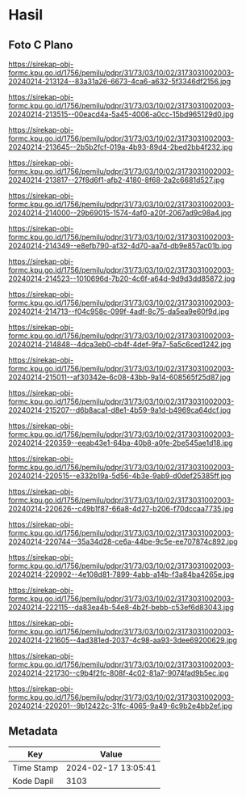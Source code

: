 # Hasil

## Foto C Plano

https://sirekap-obj-formc.kpu.go.id/1756/pemilu/pdpr/31/73/03/10/02/3173031002003-20240214-213124--83a31a26-6673-4ca6-a632-5f3346df2156.jpg

https://sirekap-obj-formc.kpu.go.id/1756/pemilu/pdpr/31/73/03/10/02/3173031002003-20240214-213515--00eacd4a-5a45-4006-a0cc-15bd965129d0.jpg

https://sirekap-obj-formc.kpu.go.id/1756/pemilu/pdpr/31/73/03/10/02/3173031002003-20240214-213645--2b5b2fcf-019a-4b93-89d4-2bed2bb4f232.jpg

https://sirekap-obj-formc.kpu.go.id/1756/pemilu/pdpr/31/73/03/10/02/3173031002003-20240214-213817--27f8d6f1-afb2-4180-8f68-2a2c6681d527.jpg

https://sirekap-obj-formc.kpu.go.id/1756/pemilu/pdpr/31/73/03/10/02/3173031002003-20240214-214000--29b69015-1574-4af0-a20f-2067ad9c98a4.jpg

https://sirekap-obj-formc.kpu.go.id/1756/pemilu/pdpr/31/73/03/10/02/3173031002003-20240214-214349--e8efb790-af32-4d70-aa7d-db9e857ac01b.jpg

https://sirekap-obj-formc.kpu.go.id/1756/pemilu/pdpr/31/73/03/10/02/3173031002003-20240214-214523--1010696d-7b20-4c6f-a64d-9d9d3dd85872.jpg

https://sirekap-obj-formc.kpu.go.id/1756/pemilu/pdpr/31/73/03/10/02/3173031002003-20240214-214713--f04c958c-099f-4adf-8c75-da5ea9e60f9d.jpg

https://sirekap-obj-formc.kpu.go.id/1756/pemilu/pdpr/31/73/03/10/02/3173031002003-20240214-214848--4dca3eb0-cb4f-4def-9fa7-5a5c6ced1242.jpg

https://sirekap-obj-formc.kpu.go.id/1756/pemilu/pdpr/31/73/03/10/02/3173031002003-20240214-215011--af30342e-6c08-43bb-9a14-608565f25d87.jpg

https://sirekap-obj-formc.kpu.go.id/1756/pemilu/pdpr/31/73/03/10/02/3173031002003-20240214-215207--d6b8aca1-d8e1-4b59-9a1d-b4969ca64dcf.jpg

https://sirekap-obj-formc.kpu.go.id/1756/pemilu/pdpr/31/73/03/10/02/3173031002003-20240214-220359--eeab43e1-64ba-40b8-a0fe-2be545ae1d18.jpg

https://sirekap-obj-formc.kpu.go.id/1756/pemilu/pdpr/31/73/03/10/02/3173031002003-20240214-220515--e332b19a-5d56-4b3e-9ab9-d0def25385ff.jpg

https://sirekap-obj-formc.kpu.go.id/1756/pemilu/pdpr/31/73/03/10/02/3173031002003-20240214-220626--c49b1f87-66a8-4d27-b206-f70dccaa7735.jpg

https://sirekap-obj-formc.kpu.go.id/1756/pemilu/pdpr/31/73/03/10/02/3173031002003-20240214-220744--35a34d28-ce6a-44be-9c5e-ee707874c892.jpg

https://sirekap-obj-formc.kpu.go.id/1756/pemilu/pdpr/31/73/03/10/02/3173031002003-20240214-220902--4e108d81-7899-4abb-a14b-f3a84ba4265e.jpg

https://sirekap-obj-formc.kpu.go.id/1756/pemilu/pdpr/31/73/03/10/02/3173031002003-20240214-222115--da83ea4b-54e8-4b2f-bebb-c53ef6d83043.jpg

https://sirekap-obj-formc.kpu.go.id/1756/pemilu/pdpr/31/73/03/10/02/3173031002003-20240214-221605--4ad381ed-2037-4c98-aa93-3dee69200629.jpg

https://sirekap-obj-formc.kpu.go.id/1756/pemilu/pdpr/31/73/03/10/02/3173031002003-20240214-221730--c9b4f2fc-808f-4c02-81a7-9074fad9b5ec.jpg

https://sirekap-obj-formc.kpu.go.id/1756/pemilu/pdpr/31/73/03/10/02/3173031002003-20240214-220201--9b12422c-31fc-4065-9a49-6c9b2e4bb2ef.jpg


## Metadata

| Key        | Value               |
| ---------- | ------------------- |
| Time Stamp | 2024-02-17 13:05:41 |
| Kode Dapil | 3103                |




